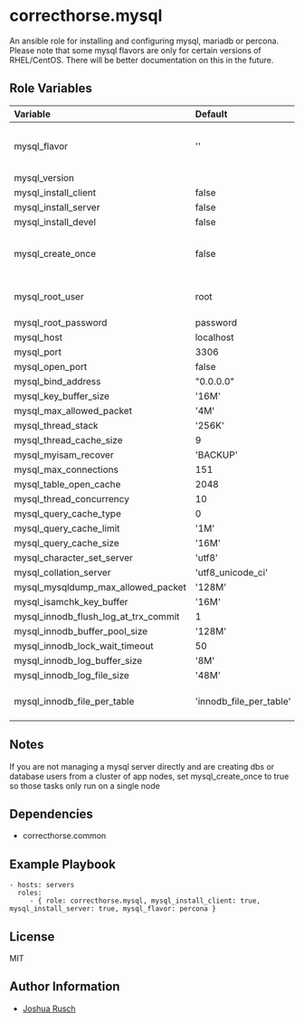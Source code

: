 correcthorse.mysql
=========

An ansible role for installing and configuring mysql, mariadb or percona. Please note that some mysql flavors are only for certain versions of RHEL/CentOS. There will be better documentation on this in the future.

Role Variables
--------------
| Variable				| Default			| Notes						|
| :---					| :---				| :---						|
| mysql_flavor				| ''				| '', 'percona', 'mysql-community', 'mysql-ius' |
| mysql_version				|				| 		    	       			|
| mysql_install_client			| false				|						|
| mysql_install_server			| false				|						|
| mysql_install_devel			| false				|						|
| mysql_create_once			| false				| turn on run_once for user/permission creation |
| mysql_root_user			| root				| built-in 'root' will be removed if not root	|
| mysql_root_password			| password			|						|
| mysql_host				| localhost			|						|
| mysql_port				| 3306				|						|
| mysql_open_port			| false				|						|
| mysql_bind_address			| "0.0.0.0"			|						|
| mysql_key_buffer_size			| '16M'				|						|
| mysql_max_allowed_packet		| '4M'				|						|
| mysql_thread_stack			| '256K'			|						|
| mysql_thread_cache_size		| 9				|						|
| mysql_myisam_recover			| 'BACKUP'			|						|
| mysql_max_connections			| 151				|						|
| mysql_table_open_cache		| 2048				|						|
| mysql_thread_concurrency		| 10				|						|
| mysql_query_cache_type		| 0				|						|
| mysql_query_cache_limit		| '1M'				|						|
| mysql_query_cache_size		| '16M'				|						|
| mysql_character_set_server		| 'utf8'			|						|
| mysql_collation_server		| 'utf8_unicode_ci'		|						|
| mysql_mysqldump_max_allowed_packet	| '128M'			|						|
| mysql_isamchk_key_buffer		| '16M'				|						|
| mysql_innodb_flush_log_at_trx_commit	| 1				|						|
| mysql_innodb_buffer_pool_size		| '128M'			|						|
| mysql_innodb_lock_wait_timeout	| 50				|						|
| mysql_innodb_log_buffer_size		| '8M'				|						|
| mysql_innodb_log_file_size		| '48M'				|						|
| mysql_innodb_file_per_table		| 'innodb_file_per_table'	| set to empty string to turn this off		|


Notes
------------

If you are not managing a mysql server directly and are creating dbs or database users from a cluster of app nodes, set
mysql_create_once to true so those tasks only run on a single node

Dependencies
------------

- correcthorse.common

Example Playbook
----------------

    - hosts: servers
      roles:
         - { role: correcthorse.mysql, mysql_install_client: true, mysql_install_server: true, mysql_flavor: percona }

License
-------

MIT

Author Information
------------------

* [Joshua Rusch](https://correct.horse/)

